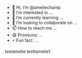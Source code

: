 - 👋 Hi, I’m @ameliechamp
- 👀 I’m interested in ...
- 🌱 I’m currently learning ...
- 💞️ I’m looking to collaborate on ...
- 📫 How to reach me ...
- 😄 Pronouns: ...
- ⚡ Fun fact: ...

testamelie
testtamelie1

<!---
ameliechamp/ameliechamp is a ✨ special ✨ repository because its `README.md` (this file) appears on your GitHub profile.
You can click the Preview link to take a look at your changes.
--->
